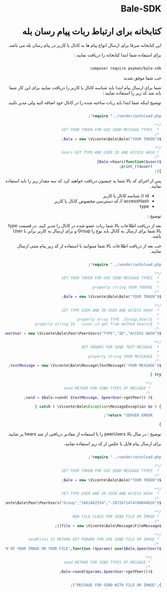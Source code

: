 <div style="direction:rtl;">

# Bale-SDK
 کتابخانه برای ارتباط ربات پیام رسان بله
===

این کتابخانه صرفا برای ارسال انواع پیام ها به کانال یا کاربر در پیام رسان بله می باشد.

برای استفاده شما ابتدا کتابخانه را دریافت نمایید :

```bash

composer require peyman/bale-sdk

```

خب شما موفق شدید

شما برای ارسال پیام ابتدا باید شناسه کانال یا کاربر را دریافت نمایید
برای این کار شما باید متد کد زیر را استفاده نمایید :

توضیح اینکه شما ابتدا باید ربات ساخته شده را در کانال خود اضافه کنید ولی مدیر نکنید.

```php

require "../vendor/autoload.php";

/**
 *  SET YOUR TOKEN FOR USE SEND MESSAGE TYPES
 */
$Bale = new \Vicente\Bale\Bale("YOUR TOKEN");

/**
 * hears GET TYPE AND USER ID AND ACCESS HASH
 */
$Bale->hears(function($user){
	print_r($user);
});


```

پس از اجرای کد بالا شما یه جیسون دریافت خواهید کرد که سه مقدار زیر را باید استفاده نمایید.

* id    // شناسه کانال یا کاربر
* accessHash // کد دسترسی مخصوص کانال یا کاربر
* type  



توضیح :

بعد از دریافت اطلاعات بالا شما ربات عضو شده در کانال را مدیر کنید.
در قسمت type بالا شما برای ارسال به کانال باید نوع را Group
و برای ارسال به کاربر برابر با User باشد.

خب بعد از دریافت اطلاعات بالا شما میتوانید با استفاده از کد زیر پیام متنی ارسال نمایید.

```php

require "../vendor/autoload.php";

/**
 *  SET YOUR TOKEN FOR USE SEND MESSAGE TYPES
 *
 *  $property string YOUR TOKEN
 */
$Bale = new \Vicente\Bale\Bale("YOUR TOKEN");

/**
 *  SET TYPE USER AND ID USER AND ACCESS HASH
 *
 *  $property array TYPE  [Group,User]
 *  $property string ID   (user_id get from method hears)
 */
$peerUser = new \Vicente\Bale\Peer\PeerUsers("TYPE","ID","ACCESS HASH");

/**
 *  GET PARAMS FOR SEND TEXT MESSAGE
 *
 *  $property string YOUR MESSAGE
 */
$textMessage = new \Vicente\Bale\Message\TextMessage('YOUR MESSAGE');

try {

	/**
	 * send METHOD FOR SEND TYPES OF MESSAGE
	 */
	$send = $Bale->send( $textMessage, $peerUser->getPeer() );

} catch ( \Vicente\Bale\Exception\MessageException $e ) {

	return "SERVER ERROR";

}

```

توضیح :
در مثال بالا 
peerUsers
را با استفاده از مقادیر دریافتی از متد hears
پر نمایید.


برای ارسال پیام فایل یا عکس از کد زیر استفاده نمایید.

```php

require "../vendor/autoload.php";

/**
 *  SET YOUR TOKEN FOR USE SEND MESSAGE TYPES
 */
$Bale = new \Vicente\Bale\Bale("YOUR TOKEN");

/**
 *  SET TYPE USER AND ID USER AND ACCESS HASH
 */
$peerUser = new \Vicente\Bale\Peer\PeerUsers("Group","1661462554","-2072671474748044026");

/**
 * NEW FILE CLASS FOR SEND FILE OR IMAGE
 */
$file = new \Vicente\Bale\Message\FileMessage();

/**
 * sendFiles IS METHOD GET PARAMS FOR USE SEND FILE OR IMAGE
 */
$fileMessage = $file->sendFiles("PATH OF YOUR IMAGE OR YOUR FILE",function ($params) use($Bale,$peerUser){

	/**
	 * send METHOD FOR SEND TYPES OF MESSAGE
	 */
	$Bale->send($params,$peerUser->getPeer());


},"MESSAGE FOR SEND WITH FILE OR IMAGE");

```

</div>


 



